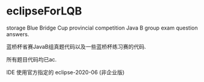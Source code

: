 # eclipseForLQB

storage Blue Bridge Cup provincial competition Java B group exam question answers.

蓝桥杯省赛JavaB组真题代码以及一些蓝桥杯练习赛的代码.

所有题目代码均已ac.

IDE 使用官方指定的 eclipse-2020-06 (非企业版)

